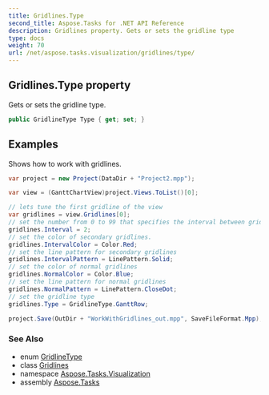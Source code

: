 ```yaml
---
title: Gridlines.Type
second_title: Aspose.Tasks for .NET API Reference
description: Gridlines property. Gets or sets the gridline type
type: docs
weight: 70
url: /net/aspose.tasks.visualization/gridlines/type/
---
```

## Gridlines.Type property

Gets or sets the gridline type.

```csharp
public GridlineType Type { get; set; }
```

## Examples

Shows how to work with gridlines.

```csharp
var project = new Project(DataDir + "Project2.mpp");

var view = (GanttChartView)project.Views.ToList()[0];

// lets tune the first gridline of the view
var gridlines = view.Gridlines[0];
// set the number from 0 to 99 that specifies the interval between gridlines.
gridlines.Interval = 2;
// set the color of secondary gridlines.
gridlines.IntervalColor = Color.Red;
// set the line pattern for secondary gridlines
gridlines.IntervalPattern = LinePattern.Solid;
// set the color of normal gridlines
gridlines.NormalColor = Color.Blue;
// set the line pattern for normal gridlines
gridlines.NormalPattern = LinePattern.CloseDot;
// set the gridline type
gridlines.Type = GridlineType.GanttRow;

project.Save(OutDir + "WorkWithGridlines_out.mpp", SaveFileFormat.Mpp);
```

### See Also

* enum [GridlineType](../../gridlinetype/)
* class [Gridlines](../)
* namespace [Aspose.Tasks.Visualization](../../gridlines/)
* assembly [Aspose.Tasks](../../../)


